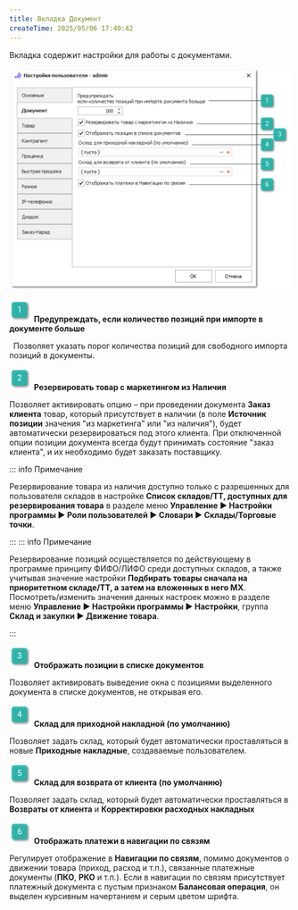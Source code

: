 ```yaml
---
title: Вкладка Документ
createTime: 2025/05/06 17:40:42
---
```

Вкладка содержит настройки для работы с документами.

![](../../../assets/specification/image347.png)

![](../../../assets/specification/image006.png) **Предупреждать, если количество позиций при импорте в документе больше**

` `Позволяет указать порог количества позиций для свободного импорта позиций в документы.

![](../../../assets/specification/image008.png) **Резервировать товар с маркетингом из Наличия**

Позволяет активировать опцию – при проведении документа **Заказ клиента** товар, который присутствует в наличии (в поле **Источник позиции** значения "из маркетинга" или "из наличия"), будет автоматически резервироваться под этого клиента. При отключенной опции позиции документа всегда будут принимать состояние "заказ клиента", и их необходимо будет заказать поставщику.

::: info Примечание

Резервирование товара из наличия доступно только с разрешенных для пользователя складов в настройке **Список складов/ТТ, доступных для резервирования товара** в разделе меню **Управление ► Настройки программы ► Роли пользователей ► Словари ► Склады/Торговые точки**.

:::
::: info Примечание

Резервирование позиций осуществляется по действующему в программе принципу ФИФО/ЛИФО среди доступных складов, а также учитывая значение настройки **Подбирать товары сначала на приоритетном складе/ТТ, а затем на вложенных в него МХ**. Посмотреть/изменить значения данных настроек можно в разделе меню **Управление ► Настройки программы ► Настройки**, группа **Склад и закупки ► Движение товара**.

:::

![](../../../assets/specification/image009.png) **Отображать позиции в списке документов**

Позволяет активировать выведение окна с позициями выделенного документа в списке документов, не открывая его.

![](../../../assets/specification/image010.png) **Склад для приходной накладной (по умолчанию)**

Позволяет задать склад, который будет автоматически проставляться в новые **Приходные накладные**, создаваемые пользователем.

![](../../../assets/specification/image011.png) **Склад для возврата от клиента (по умолчанию)**

Позволяет задать склад, который будет автоматически проставляться в **Возвраты от клиента** и **Корректировки расходных накладных**

![](../../../assets/specification/image012.png) **Отображать платежи в навигации по связям**

Регулирует отображение в **Навигации по связям**, помимо документов о движении товара (приход, расход и т.п.), связанные платежные документы (**ПКО**, **РКО** и т.п.). Если в навигации по связям присутствует платежный документа с пустым признаком **Балансовая операция**, он выделен курсивным начертанием и серым цветом шрифта.



